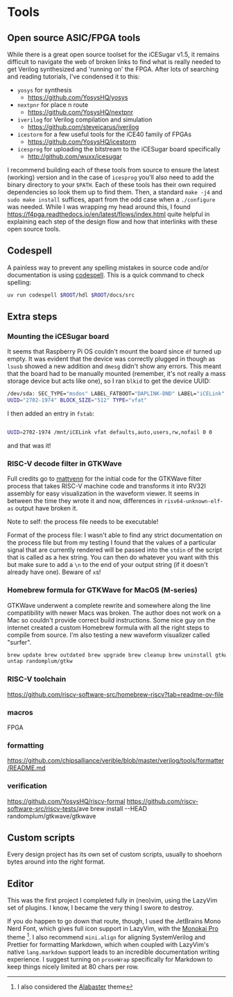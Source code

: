 # Tools

## Open source ASIC/FPGA tools

While there is a great open source toolset for the iCESugar v1.5, it remains
difficult to navigate the web of broken links to find what is really needed to
get Verilog synthesized and 'running on' the FPGA. After lots of searching and
reading tutorials, I've condensed it to this:

- `yosys` for synthesis
  - <https://github.com/YosysHQ/yosys>
- `nextpnr` for place n route
  - <https://github.com/YosysHQ/nextpnr>
- `iverilog` for Verilog compilation and simulation
  - <https://github.com/steveicarus/iverilog>
- `icestorm` for a few useful tools for the iCE40 family of FPGAs
  - <https://github.com/YosysHQ/icestorm>
- `icesprog` for uploading the bitstream to the iCESugar board specifically
  - <http://github.com/wuxx/icesugar>

I recommend building each of these tools from source to ensure the latest
(working) version and in the case of `icesprog` you'll also need to add the
binary directory to your `$PATH`. Each of these tools has their own required
dependencies so look them up to find them. Then, a standard `make -j4` and
`sudo make install` suffices, apart from the odd case when a `./configure` was
needed. While I was wrapping my head around this, I found
<https://f4pga.readthedocs.io/en/latest/flows/index.html> quite helpful in
explaining each step of the design flow and how that interlinks with these open
source tools.

## Codespell

A painless way to prevent any spelling mistakes in source code and/or
documentation is using
[codespell](https://github.com/codespell-project/codespell/). This is a quick
command to check spelling:

```bash
uv run codespell $ROOT/hdl $ROOT/docs/src
```

## Extra steps

### Mounting the iCESugar board

It seems that Raspberry Pi OS couldn't mount the board since `df` turned up
empty. It was evident that the device was correctly plugged in though as `lsusb`
showed a new addition and `dmesg` didn't show any errors. This meant that the
board had to be manually mounted (remember, it's not really a mass storage
device but acts like one), so I ran `blkid` to get the device UUID:

```bash
/dev/sda: SEC_TYPE="msdos" LABEL_FATBOOT="DAPLINK-DND" LABEL="iCELink"
UUID="2702-1974" BLOCK_SIZE="512" TYPE="vfat"
```

I then added an entry in `fstab`:

```bash

UUID=2702-1974 /mnt/iCELink vfat defaults,auto,users,rw,nofail 0 0
```

and that was it!

### RISC-V decode filter in GTKWave

Full credits go to
[mattvenn](https://github.com/mattvenn/gtkwave-python-filter-process) for the
initial code for the GTKWave filter process that takes RISC-V machine code and
transforms it into RV32I assembly for easy visualization in the waveform viewer.
It seems in between the time they wrote it and now, differences in
`risv64-unknown-elf-as` output have broken it.

Note to self: the process file needs to be executable!

Format of the process file: I wasn't able to find any strict documentation on
the process file but from my testing I found that the values of a particular
signal that are currently rendered will be passed into the `stdin` of the script
that is called as a hex string. You can then do whatever you want with this but
make sure to add a `\n` to the end of your output string (if it doesn't already
have one). Beware of `x`s!

### Homebrew formula for GTKWave for MacOS (M-series)

GTKWave underwent a complete rewrite and somewhere along the line compatibility
with newer Macs was broken. The author does not work on a Mac so couldn't
provide correct build instructions. Some nice guy on the internet created a
custom Homebrew formula with all the right steps to compile from source. I'm
also testing a new waveform visualizer called "surfer".

```bash
brew update brew outdated brew upgrade brew cleanup brew uninstall gtkwave brew
untap randomplum/gtkw
```

### RISC-V toolchain

<https://github.com/riscv-software-src/homebrew-riscv?tab=readme-ov-file>

### macros

FPGA

### formatting

<https://github.com/chipsalliance/verible/blob/master/verilog/tools/formatter/README.md>

### verification

<https://github.com/YosysHQ/riscv-formal>
<https://github.com/riscv-software-src/riscv-tests/>ave brew install --HEAD
randomplum/gtkwave/gtkwave

## Custom scripts

Every design project has its own set of custom scripts, usually to shoehorn
bytes around into the right format.

## Editor

This was the first project I completed fully in (neo)vim, using the LazyVim set
of plugins. I know, I became the very thing I swore to destroy.

If you do happen to go down that route, though, I used the JetBrains Mono Nerd
Font, which gives full icon support in LazyVim, with the
[Monokai Pro](https://github.com/loctvl842/monokai-pro.nvim) theme [^also]. I
also recommend `mini.align` for aligning SystemVerilog and Prettier for
formatting Markdown, which when coupled with LazyVim's native `lang.markdown`
support leads to an incredible documentation writing experience. I suggest
turning on `proseWrap` specifically for Markdown to keep things nicely limited
at 80 chars per row.

[^also]:
    I also considered the [Alabaster](https://sr.ht/~p00f/alabaster.nvim/) theme
